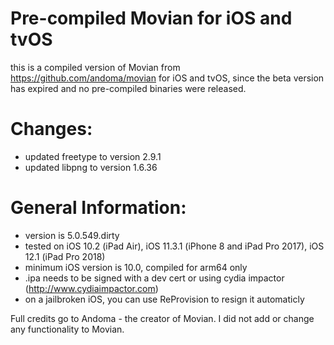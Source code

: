 Pre-compiled Movian for iOS and tvOS
====================================

this is a compiled version of Movian from https://github.com/andoma/movian for iOS and tvOS, since the beta version has expired and no pre-compiled binaries were released.

Changes:
========
- updated freetype to version 2.9.1
- updated libpng to version 1.6.36

General Information:
====================
- version is 5.0.549.dirty
- tested on iOS 10.2 (iPad Air), iOS 11.3.1 (iPhone 8 and iPad Pro 2017), iOS 12.1 (iPad Pro 2018)
- minimum iOS version is 10.0, compiled for arm64 only
- .ipa needs to be signed with a dev cert or using cydia impactor (http://www.cydiaimpactor.com)
- on a jailbroken iOS, you can use ReProvision to resign it automaticly

Full credits go to Andoma - the creator of Movian. I did not add or change any functionality to Movian.
